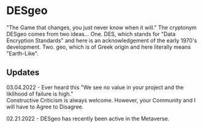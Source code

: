 # DESgeo
"The Game that changes, you just never know when it will."  The cryptonym DESgeo comes from two ideas... One. DES, which stands for "Data Encryption Standards" and here is an acknowledgement of the early 1970's development.  Two. geo, which is of Greek origin and here literally means "Earth-Like".

Updates
---
03.04.2022 - Ever heard this "We see no value in your project and the liklihood of failure is high."  
Constructive Criticism is always welcome. However, your Community and I will have to Agree to Disagree.

02.21.2022 - DESgeo has recently been active in the Metaverse.  
